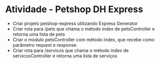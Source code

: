 # Atividade - Petshop DH Express
- Criar projeto petshop-express utilizando Express Generator
- Criar rota para /pets que chama o método index de
petsController e retorna uma lista de pets
- Criar o módulo petsController com método index, que recebe
como parâmetro request e response.
- Criar rota para /servicos que chama o método index de
servicosController e retorna uma lista de serviços